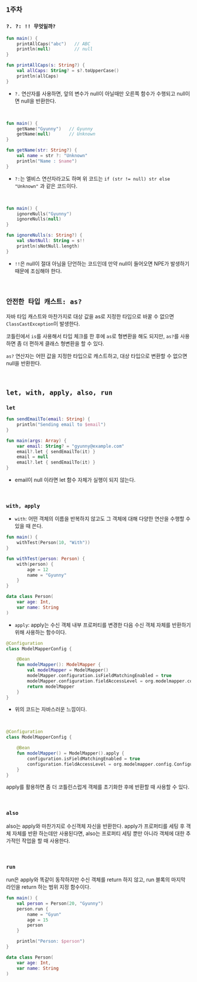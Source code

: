 ## `1주차`

### `?. ?: !! 무엇일까?`

```kotlin
fun main() {
	printAllCaps("abc")   // ABC 
	println(null)         // null
}

fun printAllCaps(s: String?) {
	val allCaps: String? = s?.toUpperCase()
	println(allCaps)
}
```

- `?.` 연산자를 사용하면, 앞의 변수가 null이 아닐때만 오른쪽 함수가 수행되고 null이면 null을 반환한다.

<br>

```kotlin
fun main() {
	getName("Gyunny")   // Gyunny
	getName(null)       // Unknown
}

fun getName(str: String?) {
	val name = str ?: "Unknown"
	println("Name : $name")
}
```

- `?:`는 엘비스 연산자라고도 하며 위 코드는 `if (str != null) str else "Unknown"` 과 같은 코드이다.

<br>

```kotlin
fun main() {
	ignoreNulls("Gyunny")
	ignoreNulls(null)
}

fun ignoreNulls(s: String?) {
	val sNotNull: String = s!!
	println(sNotNull.length)
}

```

- `!!`은 null이 절대 아님을 단언하는 코드인데 만약 null이 들어오면 NPE가 발생하기 때문에 조심해야 한다.

<br>

## `안전한 타입 캐스트: as?`

자바 타입 캐스트와 마찬가지로 대상 값을 as로 지정한 타입으로 바꿀 수 없으면 `ClassCastException`이 발생한다.

코틀린에서 `is`를 사용해서 타입 체크를 한 후에 `as`로 형변환을 해도 되지만, `as?`를 사용하면 좀 더 편하게 클래스 형변환을 할 수 있다.

`as?` 연산자는 어떤 값을 지정한 타입으로 캐스트하고, 대상 타입으로 변환할 수 없으면 null을 반환한다.

<br>

## `let, with, apply, also, run`

### `let`

```kotlin
fun sendEmailTo(email: String) {
    println("Sending email to $email")
}

fun main(args: Array) {
    var email: String? = "gyunny@example.com"
    email?.let { sendEmailTo(it) }
    email = null
    email?.let { sendEmailTo(it) }
}
```

- email이 null 이라면 let 함수 자체가 실행이 되지 않는다.

<br>

### `with, apply`

- `with`: 어떤 객체의 이름을 반복하지 않고도 그 객체에 대해 다양한 연산을 수행할 수 있을 때 쓴다.

```kotlin
fun main() {
	withTest(Person(10, "With"))
}

fun withTest(person: Person) {
	with(person) {
		age = 12
		name = "Gyunny"
	}
}

data class Person(
	var age: Int,
	var name: String
)
```

- `apply`: apply는 수신 객체 내부 프로퍼티를 변경한 다음 수신 객체 자체를 반환하기 위해 사용하는 함수이다.

```kotlin
@Configuration
class ModelMapperConfig {

    @Bean
    fun modelMapper(): ModelMapper {
        val modelMapper = ModelMapper()
        modelMapper.configuration.isFieldMatchingEnabled = true
        modelMapper.configuration.fieldAccessLevel = org.modelmapper.config.Configuration.AccessLevel.PRIVATE
        return modelMapper
    }
}
```

- 위의 코드는 자바스러운 느낌이다.

<br>

```kotlin
@Configuration
class ModelMapperConfig {

    @Bean
    fun modelMapper() = ModelMapper().apply {
        configuration.isFieldMatchingEnabled = true
        configuration.fieldAccessLevel = org.modelmapper.config.Configuration.AccessLevel.PRIVATE
    }
}
```

apply를 활용하면 좀 더 코틀린스럽게 객체를 초기화한 후에 반환할 때 사용할 수 있다.

<br>

### `also`

also는 apply와 마찬가지로 수신객체 자신을 반환한다. apply가 프로퍼티를 세팅 후 객체 자체를 반환 하는데만 사용된다면, also는 프로퍼티 세팅 뿐만 아니라 객체에 대한 추가적인 작업을 할 때 사용한다. 

<br>

### `run`

run은 apply와 똑같이 동작하지만 수신 객체를 return 하지 않고, run 블록의 마지막 라인을 return 하는 범위 지정 함수이다.

```kotlin
fun main() {
	val person = Person(20, "Gyunny")
	person.run {
		name = "Gyun"
		age = 15
		person
	}

	println("Person: $person")
}

data class Person(
	var age: Int,
	var name: String
)
```